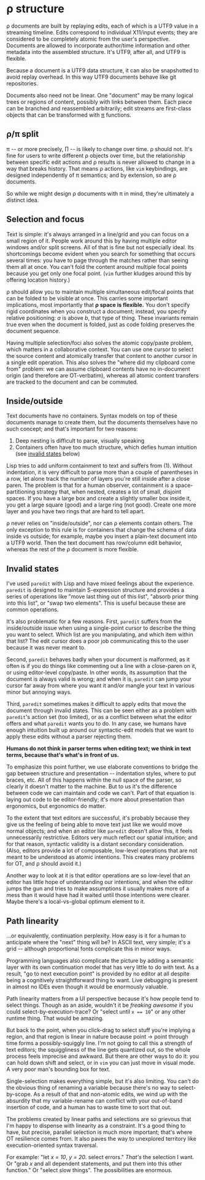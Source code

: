 # ρ structure
ρ documents are built by replaying edits, each of which is a UTF9 value in a streaming timeline. Edits correspond to individual X11/input events; they are considered to be completely atomic from the user's perspective. Documents are allowed to incorporate author/time information and other metadata into the assembled structure. It's UTF9, after all, and UTF9 is flexible.

Because a document is a UTF9 data structure, it can also be snapshotted to avoid replay overhead. In this way UTF9 documents behave like git repositories.

Documents also need not be linear. One "document" may be many logical trees or regions of content, possibly with links between them. Each piece can be branched and reassembled arbitrarily; edit streams are first-class objects that can be transformed with [π](pi.md) functions.


## ρ/π split
π -- or more precisely, ∏ -- is likely to change over time. ρ should not. It's fine for users to write different ρ objects over time, but the relationship between specific edit actions and ρ results is never allowed to change in a way that breaks history. That means ρ actions, like `vim` keybindings, are designed independently of π semantics; and by extension, so are ρ documents.

So while we might design ρ documents with π in mind, they're ultimately a distinct idea.


## Selection and focus
Text is simple: it's always arranged in a line/grid and you can focus on a small region of it. People work around this by having multiple editor windows and/or split screens. All of that is fine but not especially ideal. Its shortcomings become evident when you search for something that occurs several times: you have to page through the matches rather than seeing them all at once. You can't fold the content around multiple focal points because you get only one focal point. (`vim` further kludges around this by offering location history.)

ρ should allow you to maintain multiple simultaneous edit/focal points that can be folded to be visible at once. This carries some important implications, most importantly that **ρ space is flexible.** You don't specify rigid coordinates when you construct a document; instead, you specify relative positioning: _a_ is above _b_, that type of thing. These invariants remain true even when the document is folded, just as code folding preserves the document sequence.

Having multiple selection/foci also solves the atomic copy/paste problem, which matters in a collaborative context. You can use one cursor to select the source content and atomically transfer that content to another cursor in a single edit operation. This also solves the "where did my clipboard come from" problem: we can assume clipboard contents have no in-document origin (and therefore are OT-verbatim), whereas all atomic content transfers are tracked to the document and can be commuted.


## Inside/outside
Text documents have no containers. Syntax models on top of these documents manage to create them, but the documents themselves have no such concept; and that's important for two reasons:

1. Deep nesting is difficult to parse, visually speaking
2. Containers often have too much structure, which defies human intuition (see [invalid states](#invalid-states) below)

Lisp tries to add uniform containment to text and suffers from (1). Without indentation, it is very difficult to parse more than a couple of parentheses in a row, let alone track the number of layers you're still inside after a close paren. The problem is that for a human observer, containment is a space-partitioning strategy that, when nested, creates a lot of small, disjoint spaces. If you have a large box and create a slightly smaller box inside it, you get a large square (good) and a large ring (not good). Create one more layer and you have two rings that are hard to tell apart.

ρ never relies on "inside/outside", nor can ρ elements contain others. The only exception to this rule is for containers that change the schema of data inside vs outside; for example, maybe you insert a plain-text document into a UTF9 world. Then the text document has row/column edit behavior, whereas the rest of the ρ document is more flexible.


## Invalid states
I've used `paredit` with Lisp and have mixed feelings about the experience. `paredit` is designed to maintain S-expression structure and provides a series of operations like "move last thing out of this list", "absorb prior thing into this list", or "swap two elements". This is useful because these are common operations.

It's also problematic for a few reasons. First, `paredit` suffers from the inside/outside issue when using a single-point cursor to describe the thing you want to select. Which list are you manipulating, and which item within that list? The edit cursor does a poor job communicating this to the user because it was never meant to.

Second, `paredit` behaves badly when your document is malformed, as it often is if you do things like commenting out a line with a close-paren on it, or using editor-level copy/paste. In other words, its assumption that the document is always valid is wrong; and when it is, `paredit` can jump your cursor far away from where you want it and/or mangle your text in various minor but annoying ways.

Third, `paredit` sometimes makes it difficult to apply edits that move the document through invalid states. This can be seen either as a problem with `paredit`'s action set (too limited), or as a conflict between what the editor offers and what `paredit` wants you to do. In any case, we humans have enough intuition built up around our syntactic-edit models that we want to apply these edits without a parser rejecting them.

**Humans do not think in parser terms when editing text; we think in text terms, because that's what's in front of us.**

To emphasize this point further, we use elaborate conventions to bridge the gap between structure and presentation -- indentation styles, where to put braces, etc. All of this happens within the null space of the parser, so clearly it doesn't matter to the machine. But to us it's the difference between code we can maintain and code we can't. Part of that equation is laying out code to be editor-friendly; it's more about presentation than ergonomics, but ergonomics do matter.

To the extent that text editors are successful, it's probably because they give us the feeling of being able to move text just like we would move normal objects; and when an editor like `paredit` doesn't allow this, it feels unnecessarily restrictive. Editors very much reflect our spatial intuition; and for that reason, syntactic validity is a distant secondary consideration. (Also, editors provide a lot of composable, low-level operations that are not meant to be understood as atomic intentions. This creates many problems for OT, and ρ should avoid it.)

Another way to look at it is that editor operations are so low-level that an editor has little hope of understanding our intentions, and when the editor jumps the gun and tries to make assumptions it usually makes more of a mess than it would have had it waited until those intentions were clearer. Maybe there's a local-vs-global optimum element to it.


## Path linearity
...or equivalently, continuation perplexity. How easy is it for a human to anticipate where the "next" thing will be? In ASCII text, very simple; it's a grid -- although proportional fonts complicate this in minor ways.

Programming languages also complicate the picture by adding a semantic layer with its own continuation model that has very little to do with text. As a result, "go to next execution point" is provided by no editor at all despite being a cognitively straightforward thing to want. Live debugging is present in almost no IDEs even though it would be enormously valuable.

Path linearity matters from a UI perspective because it's how people tend to select things. Though as an aside, wouldn't it be _freaking awesome_ if you could select-by-execution-trace? Or "select until `x == 10`" or any other runtime thing. That would be amazing.

But back to the point, when you click-drag to select stuff you're implying a region, and that region is linear in nature because point → point through time forms a possibly-squiggly line. I'm not going to call this a strength of text editors; the squiggliness of the line gets quantized out, so the whole process feels imprecise and awkward. But there are other ways to do it: you can hold down shift and select, or in `vim` you can just move in visual mode. A very poor man's bounding box for text.

Single-selection makes everything simple, but it's also limiting. You can't do the obvious thing of renaming a variable because there's no way to select-by-scope. As a result of that and non-atomic edits, we wind up with the absurdity that my variable-rename can conflict with your out-of-band insertion of code, and a human has to waste time to sort that out.

The problems created by linear paths and selections are so grievous that I'm happy to dispense with linearity as a constraint. It's a good thing to have, but precise, parallel selection is much more important; that's where OT resilience comes from. It also paves the way to unexplored territory like execution-oriented syntax traversal.

For example: "let _x = 10_, _y = 20_. select errors." _That's_ the selection I want. Or "grab _x_ and all dependent statements, and put them into this other function." Or "select slow things". The possibilities are enormous.
